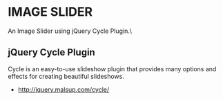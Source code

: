 # IMAGE SLIDER

An Image Slider using jQuery Cycle Plugin.\

## jQuery Cycle Plugin

Cycle is an easy-to-use slideshow plugin that provides many options and effects for creating beautiful slideshows.

* [ http://jquery.malsup.com/cycle/ ]( http://jquery.malsup.com/cycle/ )
